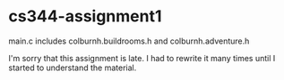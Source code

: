 # cs344-assignment1

main.c includes colburnh.buildrooms.h and colburnh.adventure.h

I'm sorry that this assignment is late. I had to rewrite it many times until I started to understand the material.
